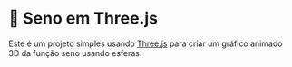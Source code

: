 # 🎢 Seno em Three.js
Este é um projeto simples usando [Three.js](https://threejs.org/) para criar um gráfico animado 3D da função seno usando esferas.